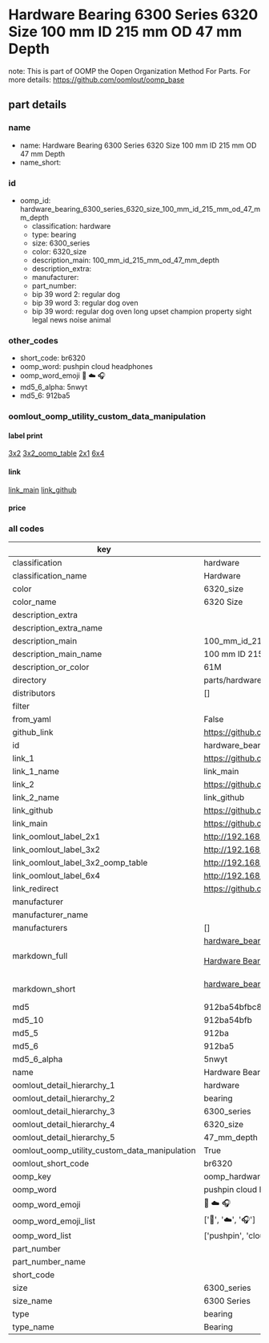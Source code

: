 # Hardware Bearing 6300 Series 6320 Size 100 mm ID 215 mm OD 47 mm Depth  

note: This is part of OOMP the Oopen Organization Method For Parts. For more details: https://github.com/oomlout/oomp_base

##  part details
  







### name
* name: Hardware Bearing 6300 Series 6320 Size 100 mm ID 215 mm OD 47 mm Depth
* name_short: 
### id
* oomp_id: hardware_bearing_6300_series_6320_size_100_mm_id_215_mm_od_47_mm_depth
  * classification: hardware
  * type: bearing
  * size: 6300_series
  * color: 6320_size
  * description_main: 100_mm_id_215_mm_od_47_mm_depth
  * description_extra: 
  * manufacturer: 
  * part_number: 
  * bip 39 word 2: regular dog
  * bip 39 word 3: regular dog oven
  * bip 39 word: regular dog oven long upset champion property sight legal news noise animal

### other_codes
* short_code: br6320
* oomp_word: pushpin cloud headphones
* oomp_word_emoji :pushpin: :cloud: :headphones:
* md5_6_alpha: 5nwyt
* md5_6: 912ba5






### oomlout_oomp_utility_custom_data_manipulation
#### label print
[3x2](http://192.168.1.245:1112/?label=oomp%205nwyt)
[3x2_oomp_table](http://192.168.1.108:1112/?label=oomp%205nwyt)
[2x1](http://192.168.1.242:1112/?label=oomp%205nwyt)
[6x4](http://192.168.1.55:1112/?label=oomp%205nwyt)    

#### link

[link_main](https://github.com/oomlout/oomlout_oomp_version_1_messy/tree/main/parts/hardware_bearing_6300_series_6320_size_100_mm_id_215_mm_od_47_mm_depth) [link_github](https://github.com/oomlout/oomlout_oomp_version_1_messy/tree/main/parts/hardware_bearing_6300_series_6320_size_100_mm_id_215_mm_od_47_mm_depth)                             

#### price







### all codes 
| key | value |  
| --- | --- |  
| classification | hardware |  
| classification_name | Hardware |  
| color | 6320_size |  
| color_name | 6320 Size |  
| description_extra |  |  
| description_extra_name |  |  
| description_main | 100_mm_id_215_mm_od_47_mm_depth |  
| description_main_name | 100 mm ID 215 mm OD 47 mm Depth |  
| description_or_color | 61M |  
| directory | parts/hardware_bearing_6300_series_6320_size_100_mm_id_215_mm_od_47_mm_depth |  
| distributors | [] |  
| filter |  |  
| from_yaml | False |  
| github_link | https://github.com/oomlout/oomlout_oomp_part_src/tree/main/parts/hardware_bearing_6300_series_6320_size_100_mm_id_215_mm_od_47_mm_depth |  
| id | hardware_bearing_6300_series_6320_size_100_mm_id_215_mm_od_47_mm_depth |  
| link_1 | https://github.com/oomlout/oomlout_oomp_version_1_messy/tree/main/parts/hardware_bearing_6300_series_6320_size_100_mm_id_215_mm_od_47_mm_depth |  
| link_1_name | link_main |  
| link_2 | https://github.com/oomlout/oomlout_oomp_version_1_messy/tree/main/parts/hardware_bearing_6300_series_6320_size_100_mm_id_215_mm_od_47_mm_depth |  
| link_2_name | link_github |  
| link_github | https://github.com/oomlout/oomlout_oomp_version_1_messy/tree/main/parts/hardware_bearing_6300_series_6320_size_100_mm_id_215_mm_od_47_mm_depth |  
| link_main | https://github.com/oomlout/oomlout_oomp_version_1_messy/tree/main/parts/hardware_bearing_6300_series_6320_size_100_mm_id_215_mm_od_47_mm_depth |  
| link_oomlout_label_2x1 | http://192.168.1.242:1112/?label=oomp%205nwyt |  
| link_oomlout_label_3x2 | http://192.168.1.245:1112/?label=oomp%205nwyt |  
| link_oomlout_label_3x2_oomp_table | http://192.168.1.108:1112/?label=oomp%205nwyt |  
| link_oomlout_label_6x4 | http://192.168.1.55:1112/?label=oomp%205nwyt |  
| link_redirect | https://github.com/oomlout/oomlout_oomp_version_1_messy/tree/main/parts/hardware_bearing_6300_series_6320_size_100_mm_id_215_mm_od_47_mm_depth |  
| manufacturer |  |  
| manufacturer_name |  |  
| manufacturers | [] |  
| markdown_full | [hardware_bearing_6300_series_6320_size_100_mm_id_215_mm_od_47_mm_depth](none)<br>[](none)<br>[Hardware Bearing 6300 Series 6320 Size 100 Mm Id 215 Mm Od 47 Mm Depth](none)<br><br> |  
| markdown_short | [hardware_bearing_6300_series_6320_size_100_mm_id_215_mm_od_47_mm_depth](none)<br><br> |  
| md5 | 912ba54bfbc8358c9877983d3b9025a6 |  
| md5_10 | 912ba54bfb |  
| md5_5 | 912ba |  
| md5_6 | 912ba5 |  
| md5_6_alpha | 5nwyt |  
| name | Hardware Bearing 6300 Series 6320 Size 100 mm ID 215 mm OD 47 mm Depth |  
| oomlout_detail_hierarchy_1 | hardware |  
| oomlout_detail_hierarchy_2 | bearing |  
| oomlout_detail_hierarchy_3 | 6300_series |  
| oomlout_detail_hierarchy_4 | 6320_size |  
| oomlout_detail_hierarchy_5 | 47_mm_depth |  
| oomlout_oomp_utility_custom_data_manipulation | True |  
| oomlout_short_code | br6320 |  
| oomp_key | oomp_hardware_bearing_6300_series_6320_size_100_mm_id_215_mm_od_47_mm_depth |  
| oomp_word | pushpin cloud headphones |  
| oomp_word_emoji | :pushpin: :cloud: :headphones: |  
| oomp_word_emoji_list | [':pushpin:', ':cloud:', ':headphones:'] |  
| oomp_word_list | ['pushpin', 'cloud', 'headphones'] |  
| part_number |  |  
| part_number_name |  |  
| short_code |  |  
| size | 6300_series |  
| size_name | 6300 Series |  
| type | bearing |  
| type_name | Bearing |  
